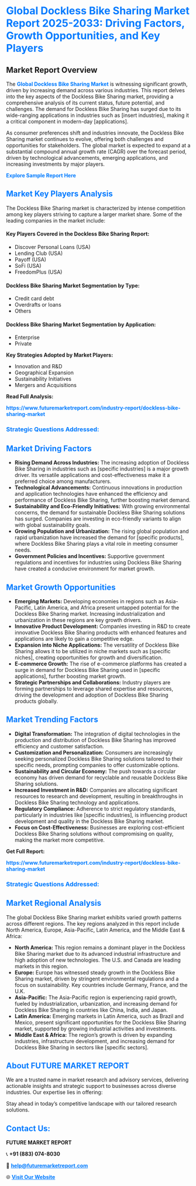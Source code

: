 <h1 style="color: #007BFF;">Global Dockless Bike Sharing Market Report 2025-2033: Driving Factors, Growth Opportunities, and Key Players</h1>

<section id="overview">
<h2>Market Report Overview</h2>
<p>The <a href="https://www.futuremarketreport.com/industry-report/dockless-bike-sharing-market" style="color: #007BFF; text-decoration: none;"><strong>Global Dockless Bike Sharing Market</strong></a> is witnessing significant growth, driven by increasing demand across various industries. This report delves into the key aspects of the Dockless Bike Sharing market, providing a comprehensive analysis of its current status, future potential, and challenges. The demand for Dockless Bike Sharing has surged due to its wide-ranging applications in industries such as [insert industries], making it a critical component in modern-day [applications].</p>
<p>As consumer preferences shift and industries innovate, the Dockless Bike Sharing market continues to evolve, offering both challenges and opportunities for stakeholders. The global market is expected to expand at a substantial compound annual growth rate (CAGR) over the forecast period, driven by technological advancements, emerging applications, and increasing investments by major players.</p>
</section>

<section id="overview">
<p><a href="https://www.futuremarketreport.com/request-sample/reportId=37327" style="color: #007BFF; text-decoration: none;"><strong>Explore Sample Report Here</strong></a></p>
</section>

<section id="key-players">
<h2 style="color: #007BFF;">Market Key Players Analysis</h2>
<p>The Dockless Bike Sharing market is characterized by intense competition among key players striving to capture a larger market share. Some of the leading companies in the market include:</p>
<h4>Key Players Covered in the Dockless Bike Sharing Report:</h4>
<ul><li>Discover Personal Loans (USA)</li><li>Lending Club (USA)</li><li>Payoff (USA)</li><li>SoFi (USA)</li><li>FreedomPlus (USA)</li></ul>
<h4>Dockless Bike Sharing Market Segmentation by Type:</h4>
<ul><li>Credit card debt</li><li>Overdrafts or loans</li><li>Others</li></ul>

<h4>Dockless Bike Sharing Market Segmentation by Application:</h4>
<ul><li>Enterprise</li><li>Private</li></ul>
<p><strong>Key Strategies Adopted by Market Players:</strong></p>
<ul>
<li>Innovation and R&D</li>
<li>Geographical Expansion</li>
<li>Sustainability Initiatives</li>
<li>Mergers and Acquisitions</li>
</ul>
</section>

<section>
<p><strong>Read Full Analysis: </strong></p><a href="https://www.futuremarketreport.com/industry-report/dockless-bike-sharing-market" style="color: #007BFF; text-decoration: none;"><strong>https://www.futuremarketreport.com/industry-report/dockless-bike-sharing-market</strong></a>
<h3 style="color: #007BFF;">Strategic Questions Addressed:</h3>
</section>

<section id="driving-factors">
<h2 style="color: #007BFF;">Market Driving Factors</h2>
<ul>
<li><strong>Rising Demand Across Industries:</strong> The increasing adoption of Dockless Bike Sharing in industries such as [specific industries] is a major growth driver. Its versatile applications and cost-effectiveness make it a preferred choice among manufacturers.</li>
<li><strong>Technological Advancements:</strong> Continuous innovations in production and application technologies have enhanced the efficiency and performance of Dockless Bike Sharing, further boosting market demand.</li>
<li><strong>Sustainability and Eco-Friendly Initiatives:</strong> With growing environmental concerns, the demand for sustainable Dockless Bike Sharing solutions has surged. Companies are investing in eco-friendly variants to align with global sustainability goals.</li>
<li><strong>Growing Population and Urbanization:</strong> The rising global population and rapid urbanization have increased the demand for [specific products], where Dockless Bike Sharing plays a vital role in meeting consumer needs.</li>
<li><strong>Government Policies and Incentives:</strong> Supportive government regulations and incentives for industries using Dockless Bike Sharing have created a conducive environment for market growth.</li>
</ul>
</section>

<section id="growth-opportunities">
<h2 style="color: #007BFF;">Market Growth Opportunities</h2>
<ul>
<li><strong>Emerging Markets:</strong> Developing economies in regions such as Asia-Pacific, Latin America, and Africa present untapped potential for the Dockless Bike Sharing market. Increasing industrialization and urbanization in these regions are key growth drivers.</li>
<li><strong>Innovative Product Development:</strong> Companies investing in R&D to create innovative Dockless Bike Sharing products with enhanced features and applications are likely to gain a competitive edge.</li>
<li><strong>Expansion into Niche Applications:</strong> The versatility of Dockless Bike Sharing allows it to be utilized in niche markets such as [specific niches], creating opportunities for growth and diversification.</li>
<li><strong>E-commerce Growth:</strong> The rise of e-commerce platforms has created a surge in demand for Dockless Bike Sharing used in [specific applications], further boosting market growth.</li>
<li><strong>Strategic Partnerships and Collaborations:</strong> Industry players are forming partnerships to leverage shared expertise and resources, driving the development and adoption of Dockless Bike Sharing products globally.</li>
</ul>
</section>

<section id="trending-factors">
<h2 style="color: #007BFF;">Market Trending Factors</h2>
<ul>
<li><strong>Digital Transformation:</strong> The integration of digital technologies in the production and distribution of Dockless Bike Sharing has improved efficiency and customer satisfaction.</li>
<li><strong>Customization and Personalization:</strong> Consumers are increasingly seeking personalized Dockless Bike Sharing solutions tailored to their specific needs, prompting companies to offer customizable options.</li>
<li><strong>Sustainability and Circular Economy:</strong> The push towards a circular economy has driven demand for recyclable and reusable Dockless Bike Sharing solutions.</li>
<li><strong>Increased Investment in R&D:</strong> Companies are allocating significant resources to research and development, resulting in breakthroughs in Dockless Bike Sharing technology and applications.</li>
<li><strong>Regulatory Compliance:</strong> Adherence to strict regulatory standards, particularly in industries like [specific industries], is influencing product development and quality in the Dockless Bike Sharing market.</li>
<li><strong>Focus on Cost-Effectiveness:</strong> Businesses are exploring cost-efficient Dockless Bike Sharing solutions without compromising on quality, making the market more competitive.</li>
</ul>
</section>

<section>
<p><strong>Get Full Report: </strong></p><a href="https://www.futuremarketreport.com/industry-report/dockless-bike-sharing-market" style="color: #007BFF; text-decoration: none;"><strong>https://www.futuremarketreport.com/industry-report/dockless-bike-sharing-market</strong></a>
<h3 style="color: #007BFF;">Strategic Questions Addressed:</h3>
</section>


<section id="regional-analysis">
<h2 style="color: #007BFF;">Market Regional Analysis</h2>
<p>The global Dockless Bike Sharing market exhibits varied growth patterns across different regions. The key regions analyzed in this report include North America, Europe, Asia-Pacific, Latin America, and the Middle East & Africa:</p>
<ul>
<li><strong>North America:</strong> This region remains a dominant player in the Dockless Bike Sharing market due to its advanced industrial infrastructure and high adoption of new technologies. The U.S. and Canada are leading markets in this region.</li>
<li><strong>Europe:</strong> Europe has witnessed steady growth in the Dockless Bike Sharing market, driven by stringent environmental regulations and a focus on sustainability. Key countries include Germany, France, and the U.K.</li>
<li><strong>Asia-Pacific:</strong> The Asia-Pacific region is experiencing rapid growth, fueled by industrialization, urbanization, and increasing demand for Dockless Bike Sharing in countries like China, India, and Japan.</li>
<li><strong>Latin America:</strong> Emerging markets in Latin America, such as Brazil and Mexico, present significant opportunities for the Dockless Bike Sharing market, supported by growing industrial activities and investments.</li>
<li><strong>Middle East & Africa:</strong> The region’s growth is driven by expanding industries, infrastructure development, and increasing demand for Dockless Bike Sharing in sectors like [specific sectors].</li>
</ul>
</section>

<footer>
<h2 style="color: #007BFF;">About FUTURE MARKET REPORT</h2>
<p>We are a trusted name in market research and advisory services, delivering actionable insights and strategic support to businesses across diverse industries. Our expertise lies in offering:</p>

<p>Stay ahead in today’s competitive landscape with our tailored research solutions.</p>

<h2 style="color: #007BFF;">Contact Us:</h2>
<p><strong>FUTURE MARKET REPORT</strong></p>
<p>📞 <strong>+91 (883) 074-8030</strong></p>
<p>📧 <strong><a href="mailto:help@futuremarketreport.com" style="color: #007BFF;">help@futuremarketreport.com</a></strong></p>
<p>🌐 <strong><a href="https://www.futuremarketreport.com/" style="color: #007BFF;">Visit Our Website</a></strong></p>
</footer>